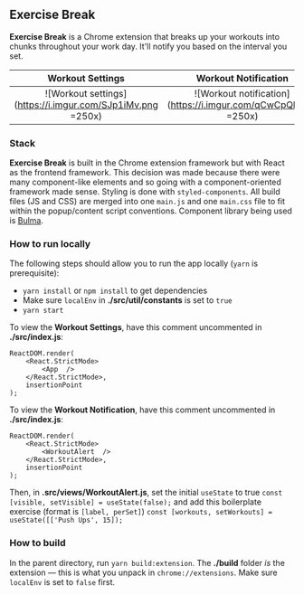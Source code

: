 ## Exercise Break

**Exercise Break** is a Chrome extension that breaks up your workouts into
chunks throughout your work day. It'll notify you based on the interval you set.

|                      Workout Settings                      |                      Workout Notification                      |
| :--------------------------------------------------------: | :------------------------------------------------------------: |
| ![Workout settings](https://i.imgur.com/SJp1iMv.png =250x) | ![Workout notification](https://i.imgur.com/qCwCpQb.png =250x) |

### Stack

**Exercise Break** is built in the Chrome extension framework but with React as
the frontend framework. This decision was made because there were many
component-like elements and so going with a component-oriented framework made
sense. Styling is done with `styled-components`. All build files (JS and CSS)
are merged into one `main.js` and one `main.css` file to fit within the
popup/content script conventions. Component library being used is
[Bulma](http://bulma.io/documentation/elements/).

### How to run locally

The following steps should allow you to run the app locally (`yarn` is
prerequisite):

- `yarn install` or `npm install` to get dependencies
- Make sure `localEnv` in **./src/util/constants** is set to `true`
- `yarn start`

To view the **Workout Settings**, have this comment uncommented in
**./src/index.js**:

```
ReactDOM.render(
	<React.StrictMode>
		<App  />
	</React.StrictMode>,
	insertionPoint
);
```

To view the **Workout Notification**, have this comment uncommented in
**./src/index.js**:

```
ReactDOM.render(
	<React.StrictMode>
		<WorkoutAlert  />
	</React.StrictMode>,
	insertionPoint
);
```

Then, in **.src/views/WorkoutAlert.js**, set the initial `useState` to true
`const [visible, setVisible] = useState(false);` and add this boilerplate
exercise (format is `[label, perSet]`)
`const [workouts, setWorkouts] = useState([['Push Ups', 15]);`

### How to build

In the parent directory, run `yarn build:extension`. The **./build** folder _is_
the extension — this is what you unpack in `chrome://extensions`. Make sure
`localEnv` is set to `false` first.
